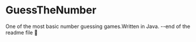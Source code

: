 # GuessTheNumber
One of the most basic number guessing games.Written in Java.
--end of the readme file 🙂
